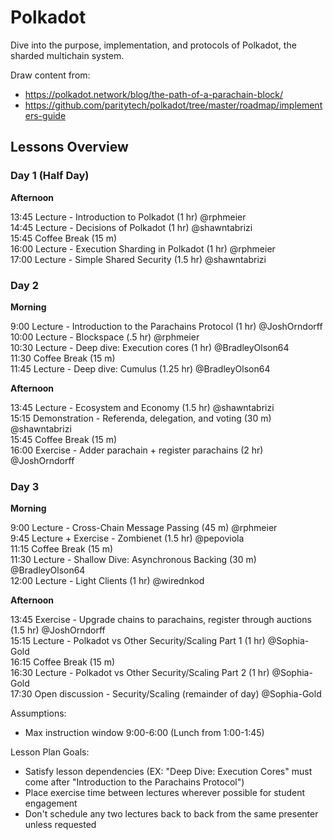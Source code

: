 # Polkadot

Dive into the purpose, implementation, and protocols of Polkadot, the sharded multichain system.

Draw content from:

- https://polkadot.network/blog/the-path-of-a-parachain-block/
- https://github.com/paritytech/polkadot/tree/master/roadmap/implementers-guide

## Lessons Overview

### Day 1 (Half Day)

**Afternoon**

13:45 Lecture - Introduction to Polkadot (1 hr) @rphmeier<br>
14:45 Lecture - Decisions of Polkadot (1 hr) @shawntabrizi<br>
15:45 Coffee Break (15 m)<br>
16:00 Lecture - Execution Sharding in Polkadot (1 hr) @rphmeier<br>
17:00 Lecture - Simple Shared Security (1.5 hr) @shawntabrizi<br>

### Day 2

**Morning**

9:00  Lecture - Introduction to the Parachains Protocol (1 hr) @JoshOrndorff<br>
10:00 Lecture - Blockspace (.5 hr) @rphmeier<br>
10:30 Lecture - Deep dive: Execution cores (1 hr) @BradleyOlson64<br>
11:30 Coffee Break (15 m)<br>
11:45 Lecture - Deep dive: Cumulus (1.25 hr) @BradleyOlson64<br>

**Afternoon**

13:45 Lecture - Ecosystem and Economy (1.5 hr) @shawntabrizi<br>
15:15 Demonstration - Referenda, delegation, and voting (30 m) @shawntabrizi<br>
15:45 Coffee Break (15 m)<br>
16:00 Exercise - Adder parachain + register parachains (2 hr) @JoshOrndorff<br>

### Day 3

**Morning**

9:00  Lecture - Cross-Chain Message Passing (45 m) @rphmeier<br>
9:45  Lecture + Exercise - Zombienet (1.5 hr) @pepoviola<br>
11:15 Coffee Break (15 m)<br>
11:30 Lecture - Shallow Dive: Asynchronous Backing (30 m) @BradleyOlson64<br>
12:00 Lecture - Light Clients (1 hr) @wirednkod<br>

**Afternoon**

13:45 Exercise - Upgrade chains to parachains, register through auctions (1.5 hr) @JoshOrndorff<br>
15:15 Lecture - Polkadot vs Other Security/Scaling Part 1 (1 hr) @Sophia-Gold<br>
16:15 Coffee Break (15 m)<br>
16:30 Lecture - Polkadot vs Other Security/Scaling Part 2 (1 hr) @Sophia-Gold<br>
17:30 Open discussion - Security/Scaling (remainder of day) @Sophia-Gold<br>

Assumptions:

- Max instruction window 9:00-6:00 (Lunch from 1:00-1:45)

Lesson Plan Goals:

- Satisfy lesson dependencies (EX: "Deep Dive: Execution Cores" must come after "Introduction to the Parachains Protocol")
- Place exercise time between lectures wherever possible for student engagement
- Don't schedule any two lectures back to back from the same presenter unless requested
